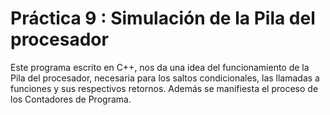 # Práctica 9 : Simulación de la Pila del procesador
Este programa escrito en C++, nos da una idea del funcionamiento de la Pila del procesador, necesaria
para los saltos condicionales, las llamadas a funciones y sus respectivos retornos. Además se manifiesta
el proceso de los Contadores de Programa.
